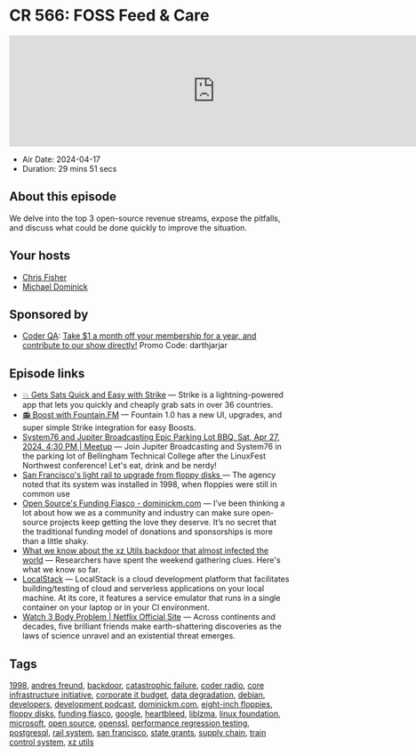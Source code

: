 # CR 566: FOSS Feed & Care

<iframe src="https://player.fireside.fm/v2/MLf2ZzhC+WtbBqhX_?theme=dark" width="740" height="200" frameborder="0" scrolling="no"></iframe>

* Air Date: 2024-04-17
* Duration: 29 mins 51 secs

## About this episode

We delve into the top 3 open-source revenue streams, expose the pitfalls, and discuss what could be done quickly to improve the situation.

## Your hosts
* [Chris Fisher](https://coder.show/hosts/chrislas)
* [Michael Dominick](https://coder.show/hosts/michael)

## Sponsored by

  * [Coder QA](https://jupitersignal.memberful.com/checkout?plan=53334&coupon=darthjarjar): [Take $1 a month off your membership for a year, and contribute to our show directly!](https://jupitersignal.memberful.com/checkout?plan=53334&coupon=darthjarjar) Promo Code: darthjarjar



## Episode links

  * [💥 Gets Sats Quick and Easy with Strike](https://strike.me/ "💥 Gets Sats Quick and Easy with Strike") — Strike is a lightning-powered app that lets you quickly and cheaply grab sats in over 36 countries.
  * [📻 Boost with Fountain.FM](https://www.fountain.fm/ "📻 Boost with Fountain.FM") — Fountain 1.0 has a new UI, upgrades, and super simple Strike integration for easy Boosts.
  * [System76 and Jupiter Broadcasting Epic Parking Lot BBQ, Sat, Apr 27, 2024, 4:30 PM | Meetup](https://www.meetup.com/system76-community/events/299957317/ "System76 and Jupiter Broadcasting Epic Parking Lot BBQ, Sat, Apr 27, 2024, 4:30 PM | Meetup") — Join Jupiter Broadcasting and System76 in the parking lot of Bellingham Technical College after the LinuxFest Northwest conference! Let's eat, drink and be nerdy!
  * [San Francisco's light rail to upgrade from floppy disks ](https://www.theregister.com/2024/04/09/san_francisco_muni_floppy_disks/ "San Francisco's light rail to upgrade from floppy disks ") — The agency noted that its system was installed in 1998, when floppies were still in common use
  * [Open Source's Funding Fiasco - dominickm.com](https://dominickm.com/1662-2/ "Open Source's Funding Fiasco - dominickm.com") — I’ve been thinking a lot about how we as a community and industry can make sure open-source projects keep getting the love they deserve. It’s no secret that the traditional funding model of donations and sponsorships is more than a little shaky.
  * [What we know about the xz Utils backdoor that almost infected the world](https://arstechnica.com/security/2024/04/what-we-know-about-the-xz-utils-backdoor-that-almost-infected-the-world/ "What we know about the xz Utils backdoor that almost infected the world") — Researchers have spent the weekend gathering clues. Here's what we know so far.
  * [LocalStack](https://github.com/localstack "LocalStack") — LocalStack is a cloud development platform that facilitates building/testing of cloud and serverless applications on your local machine. At its core, it features a service emulator that runs in a single container on your laptop or in your CI environment. 
  * [Watch 3 Body Problem | Netflix Official Site](https://www.netflix.com/title/81024821 "Watch 3 Body Problem | Netflix Official Site") — Across continents and decades, five brilliant friends make earth-shattering discoveries as the laws of science unravel and an existential threat emerges.



## Tags

[1998](https://coder.show/tags/1998), [andres freund](https://coder.show/tags/andres%20freund), [backdoor](https://coder.show/tags/backdoor), [catastrophic failure](https://coder.show/tags/catastrophic%20failure), [coder radio](https://coder.show/tags/coder%20radio), [core infrastructure initiative](https://coder.show/tags/core%20infrastructure%20initiative), [corporate it budget](https://coder.show/tags/corporate%20it%20budget), [data degradation](https://coder.show/tags/data%20degradation), [debian](https://coder.show/tags/debian), [developers](https://coder.show/tags/developers), [development podcast](https://coder.show/tags/development%20podcast), [dominickm.com](https://coder.show/tags/dominickm.com), [eight-inch floppies](https://coder.show/tags/eight-inch%20floppies), [floppy disks](https://coder.show/tags/floppy%20disks), [funding fiasco](https://coder.show/tags/funding%20fiasco), [google](https://coder.show/tags/google), [heartbleed](https://coder.show/tags/heartbleed), [liblzma](https://coder.show/tags/liblzma), [linux foundation](https://coder.show/tags/linux%20foundation), [microsoft](https://coder.show/tags/microsoft), [open source](https://coder.show/tags/open%20source), [openssl](https://coder.show/tags/openssl), [performance regression testing](https://coder.show/tags/performance%20regression%20testing), [postgresql](https://coder.show/tags/postgresql), [rail system](https://coder.show/tags/rail%20system), [san francisco](https://coder.show/tags/san%20francisco), [state grants](https://coder.show/tags/state%20grants), [supply chain](https://coder.show/tags/supply%20chain), [train control system](https://coder.show/tags/train%20control%20system), [xz utils](https://coder.show/tags/xz%20utils)